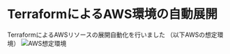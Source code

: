 # TerraformによるAWS環境の自動展開
TerraformによるAWSリソースの展開自動化を行いました
（以下AWSの想定環境）
![AWS想定環境](https://user-images.githubusercontent.com/91309308/135196019-7fbe0ecc-3571-42c0-9f5b-be51b14706bc.PNG)
